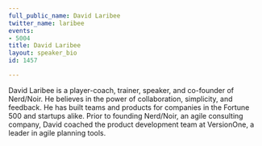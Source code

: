 ```yaml
---
full_public_name: David Laribee
twitter_name: laribee
events:
- 5004
title: David Laribee
layout: speaker_bio
id: 1457

---
```

David Laribee is a player-coach, trainer, speaker, and co-founder of Nerd/Noir. He believes in the power of collaboration, simplicity, and feedback. He has built teams and products for companies in the Fortune 500 and startups alike. Prior to founding Nerd/Noir, an agile consulting company, David coached the product development team at VersionOne, a leader in agile planning tools.